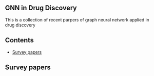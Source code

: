 ## GNN in Drug Discovery
This is a collection of recent parpers of graph neural network applied in drug discovery

## Contents
- [Survey papers](#surveypapers)




























## Survey papers
